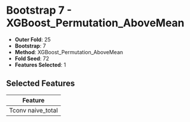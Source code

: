 # Bootstrap 7 - XGBoost_Permutation_AboveMean

- **Outer Fold**: 25
- **Bootstrap**: 7
- **Method**: XGBoost_Permutation_AboveMean
- **Fold Seed**: 72
- **Features Selected**: 1

## Selected Features

| Feature |
|---------|
| Tconv naive_total |
